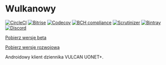 # Wulkanowy

[![CircleCI](https://img.shields.io/circleci/project/github/wulkanowy/wulkanowy/master.svg?style=flat-square)](https://circleci.com/gh/wulkanowy/wulkanowy)
[![Bitrise](https://img.shields.io/bitrise/daeff1893f3c8128/master.svg?token=Hjm1ACamk86JDeVVJHOeqQ&style=flat-square)](https://www.bitrise.io/app/daeff1893f3c8128)
[![Codecov](https://img.shields.io/codecov/c/github/wulkanowy/wulkanowy/master.svg?style=flat-square)](https://codecov.io/gh/wulkanowy/wulkanowy)
[![BCH compliance](https://bettercodehub.com/edge/badge/wulkanowy/wulkanowy?branch=master)](https://bettercodehub.com/)
[![Scrutinizer](https://img.shields.io/scrutinizer/g/wulkanowy/wulkanowy.svg?style=flat-square)](https://scrutinizer-ci.com/g/wulkanowy/wulkanowy/?branch=master)
[![Bintray](https://img.shields.io/bintray/v/wulkanowy/wulkanowy/api.svg?style=flat-square)](https://bintray.com/wulkanowy/wulkanowy/api)
[![Discord](https://img.shields.io/discord/390889354199040011.svg?style=flat-square)](https://discord.gg/vccAQBr)

[Pobierz wersję beta](https://play.google.com/store/apps/details?id=io.github.wulkanowy&amp;utm_source=vcs)

[Pobierz wersję rozwojową](https://bitrise-redirector.herokuapp.com/v0.1/apps/daeff1893f3c8128/builds/master/artifacts/app-debug-bitrise-signed.apk)

Androidowy klient dziennika VULCAN UONET+.
